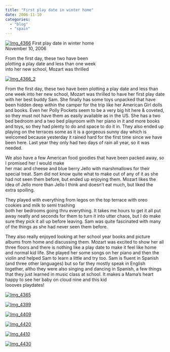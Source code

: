 ```yaml
---
title: "First play date in winter home"
date: 2006-11-10
categories: 
  - "blog"
  - "spain"
---
```


 [![Img_4366](https://pub-ac94b3f306b24c0dba4238943c97f2e1.r2.dev/2008/04/23/img_4366.png "Img_4366")](https://pub-ac94b3f306b24c0dba4238943c97f2e1.r2.dev/photos/uncategorized/2008/04/23/img_4366.png) First play date in winter home  
November 10, 2006

From the first day, these two have been  
plotting a play date and less than one week  
into her new school, Mozart was thrilled

<!--more-->

[![Img_4366_2](https://pub-ac94b3f306b24c0dba4238943c97f2e1.r2.dev/2008/04/23/img_4366_2.png "Img_4366_2")](https://pub-ac94b3f306b24c0dba4238943c97f2e1.r2.dev/photos/uncategorized/2008/04/23/img_4366_2.png)

From the first day, these two have been plotting a play date and less than one week into her new school, Mozart was thrilled to have her first play date with her best buddy Sam. She finally has some toys unpacked that have been hidden deep within the camper for the trip like her American Girl dolls and books. Even her Polly Pockets seem to be a very big hit here & coveted, so they must not have them as easily available as in the US. She has a two bed bedroom and a two bed playroom with her piano in it and more books and toys, so they had plenty to do and space to do it in. They also ended up playing on the terraces some as it is a gorgeous sunny day which is welcomed because yesterday it rained hard for the first time since we have been here. Last year they only had two days of rain all year, so it was needed.

We also have a few American food goodies that have been packed away, so I promised her I would make  
her mac and cheese and blue berry Jello with marshmallows for their special treat. Sam did not know quite what to make out of any of it as she had not seen them before, but ended up enjoying them. Mozart likes the idea of Jello more than Jello I think and doesn’t eat much, but liked the extra spoiling.

They played with everything from legos on the top terrace with oreo cookies and milk to semi trashing  
both her bedrooms going thru everything. It takes me hours to get it all put away neatly and seconds for them to turn it into utter chaos, but I do make sure they pick it all up before leaving. Sam was quite fascinated with many of the things as she had never seen them before.

They also really enjoyed looking at her school year books and picture albums from home and discussing them. Mozart was excited to show her all three floors and there is nothing like a play date to make it feel like home and normal kid life. She played her some songs on her piano and then the violin and helped Sam to learn a little and try too. Sam is fluent in Spanish (and three other languages) but so far they mostly speak in English together, altho they were also singing and dancing in Spanish, a few things that they just learned in music class at school. It makes a Mama’s heart happy to see her baby on cloud nine and this kid  
loooves playdates!

[![Img_4365](https://pub-ac94b3f306b24c0dba4238943c97f2e1.r2.dev/2008/04/23/img_4365.png "Img_4365")](https://pub-ac94b3f306b24c0dba4238943c97f2e1.r2.dev/photos/uncategorized/2008/04/23/img_4365.png)

[![Img_4399](https://pub-ac94b3f306b24c0dba4238943c97f2e1.r2.dev/2008/04/23/img_4399.png "Img_4399")](https://pub-ac94b3f306b24c0dba4238943c97f2e1.r2.dev/photos/uncategorized/2008/04/23/img_4399.png)

[![Img_4409](https://pub-ac94b3f306b24c0dba4238943c97f2e1.r2.dev/2008/04/23/img_4409.png "Img_4409")](https://pub-ac94b3f306b24c0dba4238943c97f2e1.r2.dev/photos/uncategorized/2008/04/23/img_4409.png)

[![Img_4420](https://pub-ac94b3f306b24c0dba4238943c97f2e1.r2.dev/2008/04/23/img_4420.png "Img_4420")](https://pub-ac94b3f306b24c0dba4238943c97f2e1.r2.dev/photos/uncategorized/2008/04/23/img_4420.png)

[![Img_4410](https://pub-ac94b3f306b24c0dba4238943c97f2e1.r2.dev/2008/04/23/img_4410.png "Img_4410")](https://pub-ac94b3f306b24c0dba4238943c97f2e1.r2.dev/photos/uncategorized/2008/04/23/img_4410.png)

[![Img_4430](https://pub-ac94b3f306b24c0dba4238943c97f2e1.r2.dev/2008/04/23/img_4430.png "Img_4430")](https://pub-ac94b3f306b24c0dba4238943c97f2e1.r2.dev/photos/uncategorized/2008/04/23/img_4430.png)
